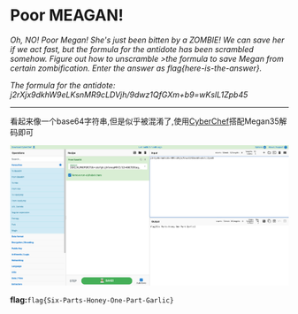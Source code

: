 # Poor MEAGAN!

*Oh, NO! Poor Megan! She's just been bitten by a ZOMBIE! We can save her if we act fast, but the formula for the antidote has been scrambled somehow. Figure out how to unscramble >the formula to save Megan from certain zombification. Enter the answer as flag{here-is-the-answer}.*

*The formula for the antidote: j2rXjx9dkhW9eLKsnMR9cLDVjh/9dwz1QfGXm+b9=wKslL1Zpb45*

---

看起来像一个base64字符串,但是似乎被混淆了,使用[CyberChef](https://gchq.github.io/CyberChef/#recipe=From_Base64('3GHIJKLMNOPQRSTUb%3DcdefghijklmnopWXYZ/12%2B406789VaqrstuvwxyzABCDEF5',true)&input=ajJyWGp4OWRraFc5ZUxLc25NUjljTERWamgvOWR3ejFRZkdYbStiOT13S3NsTDFacGI0NQ)搭配Megan35解码即可

![CyberChef](images/Poor_Meagan.png)

**flag:**`flag{Six-Parts-Honey-One-Part-Garlic}`





